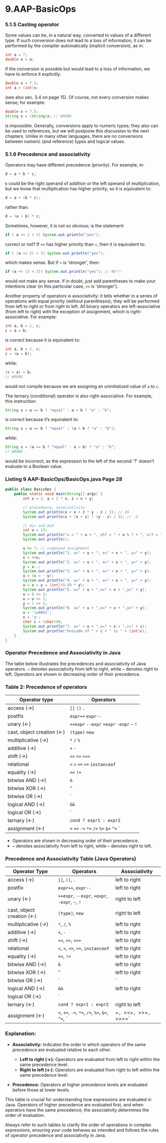 # 9.AAP-BasicOps

### 5.1.5 Casting operator

Some values can be, in a natural way, converted to values of a different type. If such conversion does not lead to a loss of information, it can be performed by the compiler automatically (implicit conversion), as in:

```java
int a = 7;
double x = a;
```

If the conversion is possible but would lead to a loss of information, we have to enforce it explicitly:

```java
double x = 7.5;
int a = (int)x;
```

(see also sec. 3.4 on page 15). Of course, not every conversion makes sense; for example:

```java
double x = 7.5;
String s = (String)x; // WRONG
```

is impossible. Generally, conversions apply to numeric types; they also can be used to references, but we will postpone this discussion to the next chapters. Unlike in many other languages, there are no conversions between numeric (and reference) types and logical values.

### 5.1.6 Precedence and associativity

Operators may have different precedence (priority). For example, in:

```java
d = a + b * c;
```

`b` could be the right operand of addition or the left operand of multiplication, but we know that multiplication has higher priority, so it is equivalent to:

```java
d = a + (b * c);
```

rather than:

```java
d = (a + b) * c;
```

Sometimes, however, it is not so obvious; is the statement:

```java
if ( a << 2 < 3) System.out.println("yes");
```

correct or not? If `<<` has higher priority than `<`, then it is equivalent to:

```java
if ( (a << 2) < 3) System.out.println("yes");
```

which makes sense. But if `<` is 'stronger', then:

```java
if (a << (2 < 3)) System.out.println("yes"); // NO!!!
```

would not make any sense. If in doubt, just add parentheses to make your intentions clear (in this particular case, `<<` is 'stronger').

Another property of operators is associativity: it tells whether in a series of operations with equal priority (without parentheses), they will be performed from left to right or from right to left. All binary operators are left-associative (from left to right) with the exception of assignment, which is right-associative. For example:

```java
int a, b = 1, c;
c = a = b;
```

is correct because it is equivalent to:

```java
int a, b = 1, c;
c = (a = b);
```

while:

```java
(c = a) = b;
// WRONG
```

would not compile because we are assigning an uninitialized value of `a` to `c`.

The ternary (conditional) operator is also right-associative. For example, this instruction:

```java
String s = a == b ? "equal" : a > b ? "a" : "b";
```

is correct because it’s equivalent to:

```java
String s = a == b ? "equal" : (a > b ? "a" : "b");
```

while:

```java
String s = (a == b ? "equal" : a > b) ? "a" : "b";
// WRONG
```

would be incorrect, as the expression to the left of the second '?' doesn’t evaluate to a Boolean value.

### Listing 9 AAP-BasicOps/BasicOps.java Page 28

```java
public class BasicOps {
    public static void main(String[] args) {
        int x = 2, y = 2 * x, z = x + y;

        // precedence, associativity
        System.out.println(x + x + z * y - z / 3); // 26
        System.out.println(x + (x + z) * (y - z) / 3); // -3

        // div and mod
        int u = 13;
        System.out.println("u = " + u + ", u%7 = " + u % 7 + ", u/7 = " + u / 7 + ", 7*(u/7)+u%7 = " + (7 * (u / 7) + u % 7));
        System.out.println();

        u %= 7; // compound assignment
        System.out.println("1. u=" + u + ", x=" + x + ", y=" + y);
        x = ++u;
        System.out.println("2. u=" + u + ", x=" + x + ", y=" + y);
        y = x--;
        System.out.println("3. u=" + u + ", x=" + x + ", y=" + y);
        u = (x = --y);
        System.out.println("4. u=" + u + ", x=" + x + ", y=" + y);
        u = x = y = (int)(9.99 * y);
        System.out.println("5. u=" + u + ",x=" + x + ",y=" + y);
        u = 6 << 2;
        x = u >> 1;
        y = 7 >> 1;
        System.out.println("6. u=" + u + ",x=" + x + ",y=" + y);
        u = '\u0041';
        x = 'a';
        char c = (char)98;
        System.out.println("7. u=" + u + ",x=" + x + ",c=" + c);
        System.out.println("Unicode of " + c + " is " + (int)c);
    }
}
```
### Operator Precedence and Associativity in Java

The table below illustrates the precedences and associativity of Java operators. `→` denotes associativity from left to right, while `←` denotes right to left. Operators are shown in decreasing order of their precedence.


### Table 2: Precedence of operators

| Operator type            | Operators                    |
|--------------------------|------------------------------|
| access (→)               | `[]` `()` `.`                |
| postfix                  | `expr++` `expr--`            |
| unary (←)                | `++expr` `--expr` `+expr` `-expr` `∼` `!` |
| cast, object creation (←) | `(type)` `new`               |
| multiplicative (→)       | `*` `/` `%`                  |
| additive (→)             | `+` `-`                      |
| shift (→)                | `<<` `>>` `>>>`              |
| relational               | `<` `>` `<=` `>=` `instanceof` |
| equality (→)             | `==` `!=`                    |
| bitwise AND (→)          | `&`                          |
| bitwise XOR (→)          | `^`                          |
| bitwise OR (→)           | `|`                          |
| logical AND (→)          | `&&`                         |
| logical OR (→)           | `||`                         |
| ternary (←)              | `cond ? expr1 : expr2`       |
| assignment (←)           | `=` `+=` `-=` `*=` `/=` `%=` `&=` `^=` `|=` `<<=` `>>=` `>>>=` |

- Operators are shown in decreasing order of their precedence.
- `→` denotes associativity from left to right, while `←` denotes right to left.

### Precedence and Associativity Table (Java Operators)

| Operator Type                | Operators                           | Associativity |
|------------------------------|-------------------------------------|---------------|
| access (→)                   | `[]`, `()`, `.`                     | left to right |
| postfix                      | `expr++`, `expr--`                  | left to right |
| unary (←)                    | `++expr`, `--expr`, `+expr`, `-expr`, `∼`, `!` | right to left |
| cast, object creation (←)    | `(type)`, `new`                     | right to left |
| multiplicative (→)           | `*`, `/`, `%`                       | left to right |
| additive (→)                 | `+`, `-`                            | left to right |
| shift (→)                    | `<<`, `>>`, `>>>`                   | left to right |
| relational                   | `<`, `>`, `<=`, `>=`, `instanceof`  | left to right |
| equality (→)                 | `==`, `!=`                          | left to right |
| bitwise AND (→)              | `&`                                 | left to right |
| bitwise XOR (→)              | `^`                                 | left to right |
| bitwise OR (→)               | `|`                                 | left to right |
| logical AND (→)              | `&&`                                | left to right |
| logical OR (→)               | `||`                                | left to right |
| ternary (←)                  | `cond ? expr1 : expr2`              | right to left |
| assignment (←)               | `=`, `+=`, `-=`, `*=`, `/=`, `%=`, `&=`, `^=`, `|=`, `<<=`, `>>=`, `>>>=` | right to left |

### Explanation:

- **Associativity:** Indicates the order in which operators of the same precedence are evaluated relative to each other.
  - **Left to right (→):** Operators are evaluated from left to right within the same precedence level.
  - **Right to left (←):** Operators are evaluated from right to left within the same precedence level.

- **Precedence:** Operators at higher precedence levels are evaluated before those at lower levels.

This table is crucial for understanding how expressions are evaluated in Java. Operators of higher precedence are evaluated first, and when operators have the same precedence, the associativity determines the order of evaluation.

Always refer to such tables to clarify the order of operations in complex expressions, ensuring your code behaves as intended and follows the rules of operator precedence and associativity in Java.
